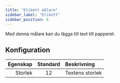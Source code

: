 ```yaml
---
title: "Etikett målare"
sidebar_label: "Etikett"
sidebar_position: 6
---
```



Med denna målare kan du lägga till text till papperet.

## Konfiguration

| Egenskap | Standard | Beskrivning     |
| --------:|:--------:|:--------------- |
|  Storlek |    12    | Textens storlek |

